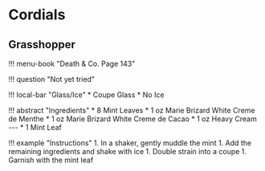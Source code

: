 # Cordials

## Grasshopper

!!! menu-book "Death & Co. Page 143"

!!! question "Not yet tried"

!!! local-bar "Glass/Ice"
    * Coupe Glass
    * No Ice

!!! abstract "Ingredients"
    * 8 Mint Leaves
    * 1 oz Marie Brizard White Creme de Menthe
    * 1 oz Marie Brizard White Creme de Cacao
    * 1 oz Heavy Cream
    ---
    * 1 Mint Leaf

!!! example "Instructions"
    1. In a shaker, gently muddle the mint
    1. Add the remaining ingredients and shake with ice
    1. Double strain into a coupe
    1. Garnish with the mint leaf